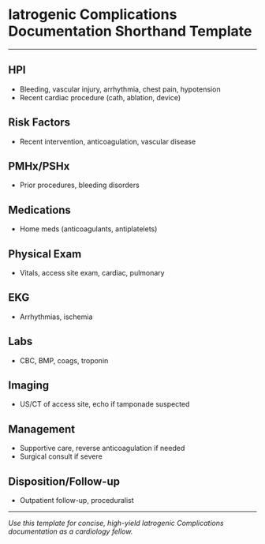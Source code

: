 # Iatrogenic Complications Documentation Shorthand Template

---

## HPI
- Bleeding, vascular injury, arrhythmia, chest pain, hypotension
- Recent cardiac procedure (cath, ablation, device)

## Risk Factors
- Recent intervention, anticoagulation, vascular disease

## PMHx/PSHx
- Prior procedures, bleeding disorders

## Medications
- Home meds (anticoagulants, antiplatelets)

## Physical Exam
- Vitals, access site exam, cardiac, pulmonary

## EKG
- Arrhythmias, ischemia

## Labs
- CBC, BMP, coags, troponin

## Imaging
- US/CT of access site, echo if tamponade suspected

## Management
- Supportive care, reverse anticoagulation if needed
- Surgical consult if severe

## Disposition/Follow-up
- Outpatient follow-up, proceduralist

---
*Use this template for concise, high-yield Iatrogenic Complications documentation as a cardiology fellow.*
